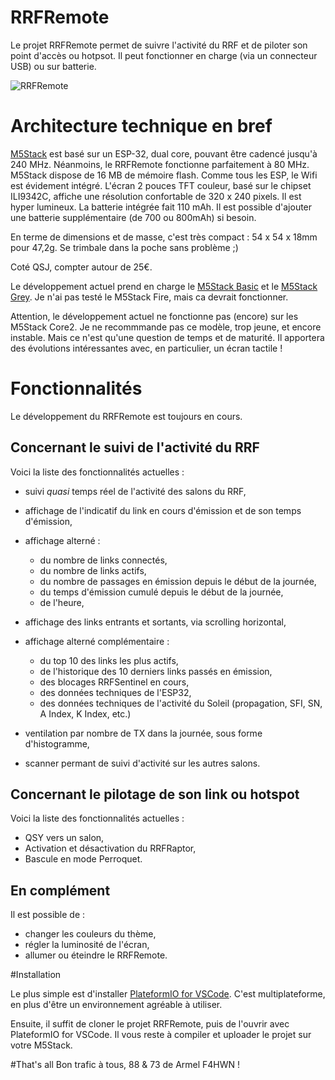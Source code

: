 # RRFRemote
Le projet RRFRemote permet de suivre l'activité du RRF et de piloter son point d'accès ou hotpsot. Il peut fonctionner en charge (via un connecteur USB) ou sur batterie. 

![RRFRemote](https://github.com/armel/RRFRemote/blob/feature_alpha/img/RRFRemote.jpeg)

# Architecture technique en bref

[M5Stack](https://m5stack.com/) est basé sur un ESP-32, dual core, pouvant être cadencé jusqu'à 240 MHz.  Néanmoins, le RRFRemote fonctionne parfaitement à 80 MHz. M5Stack dispose de 16 MB de mémoire flash. Comme tous les ESP, le Wifi est évidement intégré. L'écran 2 pouces TFT couleur, basé sur le chipset ILI9342C, affiche une résolution confortable de 320 x 240 pixels. Il est hyper lumineux. La batterie intégrée fait 110 mAh. Il est possible d'ajouter une batterie supplémentaire (de 700 ou 800mAh) si besoin. 

En terme de dimensions et de masse, c'est très compact : 54 x 54 x 18mm pour 47,2g. Se trimbale dans la poche sans problème ;) 

Coté QSJ, compter autour de 25€.

Le développement actuel prend en charge le [M5Stack Basic](https://m5stack.com/collections/m5-core/products/basic-core-iot-development-kit) et le [M5Stack Grey](https://m5stack.com/collections/m5-core/products/grey-development-core). Je n'ai pas testé le M5Stack Fire, mais ca devrait fonctionner.

Attention, le développement actuel ne fonctionne pas (encore) sur les M5Stack Core2. Je ne recommmande pas ce modèle, trop jeune, et encore instable. Mais ce n'est qu'une question de temps et de maturité. Il apportera des évolutions intéressantes avec, en particulier, un écran tactile !

# Fonctionnalités

Le développement du RRFRemote est toujours en cours.

## Concernant le suivi de l'activité du RRF
Voici la liste des fonctionnalités actuelles :

- suivi _quasi_ temps réel de l'activité des salons du RRF,
- affichage de l'indicatif du link en cours d'émission et de son temps d'émission,
- affichage alterné :
	- du nombre de links connectés,
	- du nombre de links actifs,
	- du nombre de passages en émission depuis le début de la journée,
	- du temps d'émission cumulé depuis le début de la journée,
	- de l'heure,
	
- affichage des links entrants et sortants, via scrolling horizontal,
- affichage alterné complémentaire :
	- du top 10 des links les plus actifs,
	- de l'historique des 10 derniers links passés en émission,
	- des blocages RRFSentinel en cours,
	- des données techniques de l'ESP32,
	- des données techniques de l'activité du Soleil (propagation, SFI, SN, A Index, K Index, etc.)
- ventilation par nombre de TX dans la journée, sous forme d'histogramme,
- scanner permant de suivi d'activité sur les autres salons.

## Concernant le pilotage de son link ou hotspot
Voici la liste des fonctionnalités actuelles :

- QSY vers un salon,
- Activation et désactivation du RRFRaptor,
- Bascule en mode Perroquet.

## En complément 
Il est possible de :

- changer les couleurs du thème,
- régler la luminosité de l'écran,
- allumer ou éteindre le RRFRemote.

#Installation

Le plus simple est d'installer [PlateformIO for VSCode](https://platformio.org/install/ide?install=vscode). C'est multiplateforme, en plus d'être un environnement agréable à utiliser.

Ensuite, il suffit de cloner le projet RRFRemote, puis de l'ouvrir avec PlateformIO for VSCode. Il vous reste à compiler et uploader le projet sur votre M5Stack. 

#That's all
Bon trafic à tous, 88 & 73 de Armel F4HWN ! 

